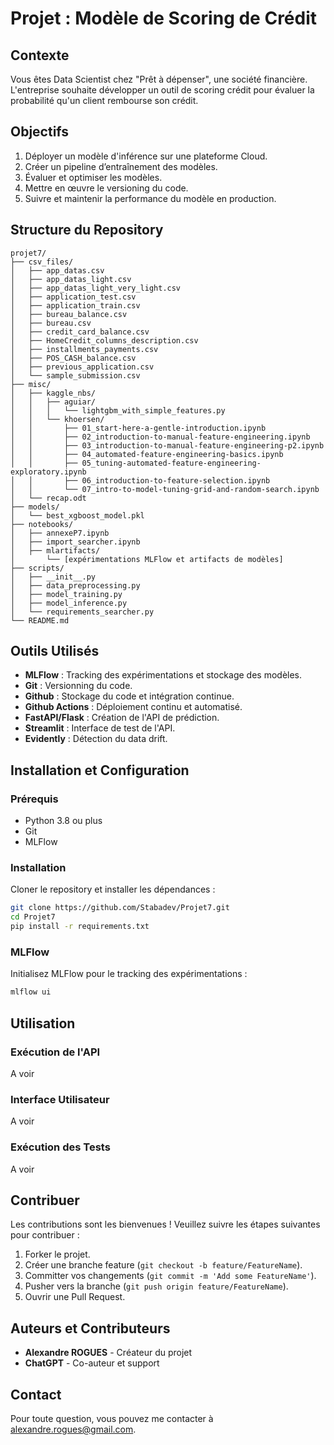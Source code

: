 # Projet : Modèle de Scoring de Crédit

## Contexte

Vous êtes Data Scientist chez "Prêt à dépenser", une société financière. L'entreprise souhaite développer un outil de scoring crédit pour évaluer la probabilité qu'un client rembourse son crédit.

## Objectifs

1. Déployer un modèle d'inférence sur une plateforme Cloud.
2. Créer un pipeline d’entraînement des modèles.
3. Évaluer et optimiser les modèles.
4. Mettre en œuvre le versioning du code.
5. Suivre et maintenir la performance du modèle en production.

## Structure du Repository

```plaintext
projet7/
├── csv_files/
│   ├── app_datas.csv
│   ├── app_datas_light.csv
│   ├── app_datas_light_very_light.csv
│   ├── application_test.csv
│   ├── application_train.csv
│   ├── bureau_balance.csv
│   ├── bureau.csv
│   ├── credit_card_balance.csv
│   ├── HomeCredit_columns_description.csv
│   ├── installments_payments.csv
│   ├── POS_CASH_balance.csv
│   ├── previous_application.csv
│   └── sample_submission.csv
├── misc/
│   ├── kaggle_nbs/
│   │   ├── aguiar/
│   │   │   └── lightgbm_with_simple_features.py
│   │   └── khoersen/
│   │       ├── 01_start-here-a-gentle-introduction.ipynb
│   │       ├── 02_introduction-to-manual-feature-engineering.ipynb
│   │       ├── 03_introduction-to-manual-feature-engineering-p2.ipynb
│   │       ├── 04_automated-feature-engineering-basics.ipynb
│   │       ├── 05_tuning-automated-feature-engineering-exploratory.ipynb
│   │       ├── 06_introduction-to-feature-selection.ipynb
│   │       └── 07_intro-to-model-tuning-grid-and-random-search.ipynb
│   └── recap.odt
├── models/
│   └── best_xgboost_model.pkl
├── notebooks/
│   ├── annexeP7.ipynb
│   ├── import_searcher.ipynb
│   ├── mlartifacts/
│       └── [expérimentations MLFlow et artifacts de modèles]
├── scripts/
│   ├── __init__.py
│   ├── data_preprocessing.py
│   ├── model_training.py
│   ├── model_inference.py
│   └── requirements_searcher.py
└── README.md
```

## Outils Utilisés

- **MLFlow** : Tracking des expérimentations et stockage des modèles.
- **Git** : Versionning du code.
- **Github** : Stockage du code et intégration continue.
- **Github Actions** : Déploiement continu et automatisé.
- **FastAPI/Flask** : Création de l'API de prédiction.
- **Streamlit** : Interface de test de l'API.
- **Evidently** : Détection du data drift.

## Installation et Configuration

### Prérequis

- Python 3.8 ou plus
- Git
- MLFlow

### Installation

Cloner le repository et installer les dépendances :

```bash
git clone https://github.com/Stabadev/Projet7.git
cd Projet7
pip install -r requirements.txt
```

### MLFlow

Initialisez MLFlow pour le tracking des expérimentations :

```bash
mlflow ui
```

## Utilisation

### Exécution de l'API

A voir


### Interface Utilisateur

A voir

### Exécution des Tests

A voir

## Contribuer

Les contributions sont les bienvenues ! Veuillez suivre les étapes suivantes pour contribuer :

1. Forker le projet.
2. Créer une branche feature (`git checkout -b feature/FeatureName`).
3. Committer vos changements (`git commit -m 'Add some FeatureName'`).
4. Pusher vers la branche (`git push origin feature/FeatureName`).
5. Ouvrir une Pull Request.

## Auteurs et Contributeurs

- **Alexandre ROGUES** - Créateur du projet
- **ChatGPT** - Co-auteur et support

## Contact

Pour toute question, vous pouvez me contacter à [alexandre.rogues@gmail.com](mailto:alexandre.rogues@gmail.com).
